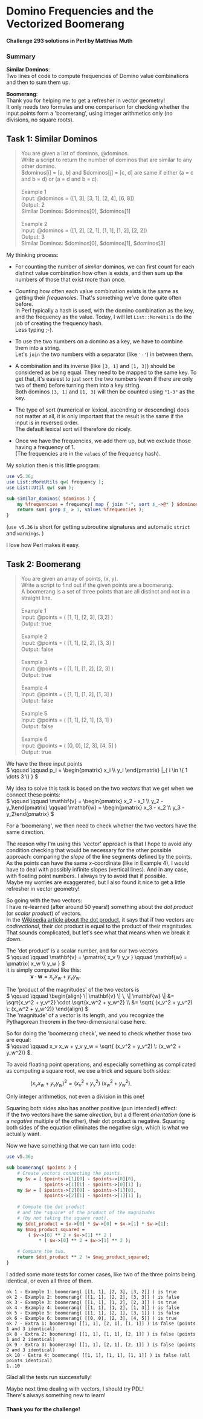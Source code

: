 # Domino Frequencies and the Vectorized Boomerang

**Challenge 293 solutions in Perl by Matthias Muth**



### Summary

**Similar Dominos**:<br/>
Two lines of code to compute frequencies of Domino value combinations
and then to sum them up.

**Boomerang**:<br/>
Thank you for helping me to get a refresher in vector geometry!<br/>
It only needs two formulas and one comparison
for checking whether the input points form a 'boomerang',
using integer arithmetics only (no divisions, no square roots).



## Task 1: Similar Dominos

> You are given a list of dominos, @dominos.<br/>
> Write a script to return the number of dominos that are similar to any other domino.<br/>
> \$dominos[i] = [a, b] and \$dominos[j] = [c, d] are same if either (a = c and b = d) or (a = d and b = c).<br/>
> <br/>
> Example 1<br/>
> Input: @dominos = ([1, 3], [3, 1], [2, 4], [6, 8])<br/>
> Output: 2<br/>
> Similar Dominos: \$dominos[0], \$dominos[1]<br/>
> <br/>
> Example 2<br/>
> Input: @dominos = ([1, 2], [2, 1], [1, 1], [1, 2], [2, 2])<br/>
> Output: 3<br/>
> Similar Dominos: \$dominos[0], \$dominos[1], \$dominos[3]<br/>

My thinking process:

+ For counting the number of *similar* dominos,
  we can first count for each distinct value combination how often is exists,
  and then sum up the numbers of those that exist more than once. 

+ Counting how often each value combination exists
  is the same as getting their *frequencies*.
  That's something we've done quite often before.<br/>
  In Perl typically a hash is used, with the domino combination as the key,
  and the frequency as the value.
  Today, I will let `List::MoreUtils` do the job
  of creating the frequency hash.<br/>
  Less typing ;-). 
  
+ To use the two numbers on a domino as a key,
  we have to combine them into a string.<br/>
  Let's `join` the two numbers with a separator (like `'-'`) in between them.

+ A combination and its inverse (like `[3, 1]` and `[1, 3]`)
  should be considered as being equal.
  They need to be mapped to the same key.
  To get that, it's easiest to just `sort` the two numbers
  (even if there are only two of them)
  before turning them into a key string.<br/>
  Both dominos `[3, 1]` and `[1, 3]`
  will then be counted using  `"1-3"` as the key.

+ The type of sort (numerical or lexical, ascending or descending)
  does not matter at all,
  it is only important that the result is the same
  if the input is in reversed order.<br/>
  The default lexical sort will therefore do nicely.

+ Once we have the frequencies, we add them up,
  but we exclude those having a frequency of 1.<br/>
  (The  frequencies are in the `values` of the frequency hash).

My solution then is this little program:

```perl
use v5.36;
use List::MoreUtils qw( frequency );
use List::Util qw( sum );

sub similar_dominos( $dominos ) {
    my %frequencies = frequency( map { join "-", sort $_->@* } $dominos->@* );
    return sum( grep $_ > 1, values %frequencies );
}
```

(`use v5.36` is short for getting subroutine signatures and automatic `strict` and `warnings`. )

I love how Perl makes it easy. 



## Task 2: Boomerang

> You are given an array of points, (x, y).<br/>
> Write a script to find out if the given points are a boomerang.<br/>
> A boomerang is a set of three points that are all distinct and not in a straight line.<br/>
> <br/>
> Example 1<br/>
> Input: @points = ( [1, 1], [2, 3], [3,2] )<br/>
> Output: true<br/>
> <br/>
> Example 2<br/>
> Input: @points = ( [1, 1], [2, 2], [3, 3] )<br/>
> Output: false<br/>
> <br/>
> Example 3<br/>
> Input: @points = ( [1, 1], [1, 2], [2, 3] )<br/>
> Output: true<br/>
> <br/>
> Example 4<br/>
> Input: @points = ( [1, 1], [1, 2], [1, 3] )<br/>
> Output: false<br/>
> <br/>
> Example 5<br/>
> Input: @points = ( [1, 1], [2, 1], [3, 1] )<br/>
> Output: false<br/>
> <br/>
> Example 6<br/>
> Input: @points = ( [0, 0], [2, 3], [4, 5] )<br/>
> Output: true<br/>

We have the three input points<br/>
$` \qquad \qquad p_i = \begin{pmatrix}  x_i \\ y_i \end{pmatrix} |_{  i \in \{ 1 \dots 3 \} } `$

My idea to solve this task is based on the two *vectors* that we get
when we connect these points:<br/>
$` \qquad \qquad
\mathbf{v} = \begin{pmatrix}  x_2 - x_1 \\ y_2 - y_1\end{pmatrix} \qquad
\mathbf{w} = \begin{pmatrix}  x_3 - x_2 \\ y_3 - y_2\end{pmatrix}
`$

For a 'boomerang', we then need to check whether the two vectors have the same direction.

The reason why I'm using this 'vector' approach is
that I hope to avoid any condition checking
that would be necessary for the other possible approach:
comparing the *slope* of the line segments defined by the points.
As the points can have the same $x$-coordinate (like in Example 4),
I would have to deal with possibly infinite slopes (vertical lines).
And in any case, with floating point numbers.
I always try to avoid that if possible.<br/>
Maybe my worries are exaggerated,
but I also found it nice to get a little refresher in vector geometry!

So going with the two vectors:<br/>
I have re-learned (after around 50 years!)
something about the *dot product* (or *scalar product*) of vectors.<br/>
In the [Wikipedia article about the dot product](https://en.wikipedia.org/wiki/Dot_product#Geometric_definition),
it says that if two vectors are *codirectional*,
their dot product is equal to the product of their magnitudes.<br/>
That sounds complicated,
but let's see what that means when we break it down.

The 'dot product' is a scalar number,
and for our two vectors<br/>
$` \qquad \qquad \mathbf{v} = \pmatrix{ x_v \\ y_v } \qquad \mathbf{w} = \pmatrix{ x_w \\ y_w } `$<br/>
it is simply computed like this:<br/>
$` \qquad \qquad \mathbf{v} \cdot \mathbf{w} = x_v x_w + y_v y_w `$.

The 'product of the magnitudes' of the two vectors is<br/>
$` \qquad \qquad \begin{align}
    \| \mathbf{v} \| \, \| \mathbf{w} \|
        &= \sqrt{x_v^2 + y_v^2} \cdot \sqrt{x_w^2 + y_w^2} \\
        &= \sqrt{ (x_v^2 + y_v^2) \: (x_w^2 + y_w^2)}
    \end{align} `$<br/>
The 'magnitude' of a vector is its length,
and you recognize the Pythagorean theorem in the two-dimensional case here.

So for doing the 'boomerang check',
we need to check whether those two are equal:<br/>
$` \qquad \qquad
    x_v x_w + y_v y_w
    = \sqrt{ (x_v^2 + y_v^2) \: (x_w^2 + y_w^2)} `$.

To avoid floating point operations,
and especially something as complicated as computing a square root,
we use a trick and square both sides:

$` \qquad \qquad
    ( x_v x_w + y_v y_w ) ^2
    = (x_v^2 + y_v^2) \: (x_w^2 + y_w^2) `$.

Only integer arithmetics, not even a division in this one!

Squaring both sides also has another positive (pun intended!) effect:<br/>
If the two vectors have the same *direction*,
but a different *orientation*
(one is a *negative* multiple of the other),
their dot product is negative.
Squaring  both sides of the equation eliminates the negative sign,
which is what we actually want.

Now we have something that we can turn into code:

```perl
use v5.36;

sub boomerang( $points ) {
    # Create vectors connecting the points.
    my $v = [ $points->[1][0] - $points->[0][0],
              $points->[1][1] - $points->[0][1] ];
    my $w = [ $points->[2][0] - $points->[1][0],
              $points->[2][1] - $points->[1][1] ];
    
    # Compute the dot product
    # and the *square* of the product of the magnitudes
    # (by not taking the square root).
    my $dot_product = $v->[0] * $w->[0] + $v->[1] * $w->[1];
    my $mag_product_squared =
        ( $v->[0] ** 2 + $v->[1] ** 2 )
            * ( $w->[0] ** 2 + $w->[1] ** 2 );

    # Compare the two.
    return $dot_product ** 2 != $mag_product_squared;
}
```

I added some more tests for corner cases,
like two of the three points being identical, or even all three of them. 

```text
ok 1 - Example 1: boomerang( [[1, 1], [2, 3], [3, 2]] ) is true
ok 2 - Example 2: boomerang( [[1, 1], [2, 2], [3, 3]] ) is false
ok 3 - Example 3: boomerang( [[1, 1], [1, 2], [2, 3]] ) is true
ok 4 - Example 4: boomerang( [[1, 1], [1, 2], [1, 3]] ) is false
ok 5 - Example 5: boomerang( [[1, 1], [2, 1], [3, 1]] ) is false
ok 6 - Example 6: boomerang( [[0, 0], [2, 3], [4, 5]] ) is true
ok 7 - Extra 1: boomerang( [[1, 1], [2, 1], [1, 1]] ) is false (points 1 and 3 identical)
ok 8 - Extra 2: boomerang( [[1, 1], [1, 1], [2, 1]] ) is false (points 1 and 2 identical)
ok 9 - Extra 3: boomerang( [[1, 1], [2, 1], [2, 1]] ) is false (points 2 and 3 identical)
ok 10 - Extra 4: boomerang( [[1, 1], [1, 1], [1, 1]] ) is false (all points identical)
1..10
```

Glad all the tests run successfully!

Maybe next time dealing with vectors, I should try PDL!<br/>
There's always something new to learn!


#### **Thank you for the challenge!**
